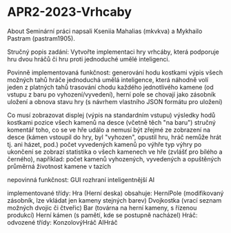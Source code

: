 # APR2-2023-Vrhcaby
About Seminární práci napsali Kseniia Mahalias (mkvkva) a Mykhailo Pastram (pastram1905).


Stručný popis zadání: Vytvořte implementaci hry vrhcáby, která podporuje hru dvou hráčů či hru proti jednoduché umělé inteligenci.

Povinně implementovaná funkčnost: generování hodu kostkami výpis všech možných tahů hráče jednoduchá umělá inteligence, která náhodně volí jeden z platných tahů trasování chodu každého jednotlivého kamene (od vstupu z baru po vyhození/vyvedení), herní pole se chovají jako zásobník uložení a obnova stavu hry (s návrhem vlastního JSON formátu pro uložení)

Co musí zobrazovat displej (výpis na standardním vstupu) výsledky hodů kostkami pozice všech kamenů na desce (včetně těch "na baru") stručný komentář toho, co se ve hře událo a nemusí být zřejmé ze zobrazení na desce (kámen vstoupil do hry, byl "vyhozen", opustil hru, hráč nemůže hrát tj. ani házet, pod.) počet vyvedených kamenů po výhře typ výhry po ukončení se zobrazí statistika o všech kamenech ve hře (zvlášť pro bílého a černého), například: počet kamenů vyhozených, vyvedených a opuštěných průměrná životnost kamene v tazích

nepovinná funkčnost: GUI rozhraní inteligentnější AI

implementované třídy: Hra (Herní deska) obsahuje: HerníPole (modifikovaný zásobník, lze vkládat jen kameny stejných barev) Dvojkostka (vrací seznam možných dvojic či čtveřic) Bar (továrna na herní kameny, s řízenou produkcí) Herní kámen (s pamětí, kde se postupně nacházel) Hráč: odvozené třídy: KonzolovýHráč AIHráč

